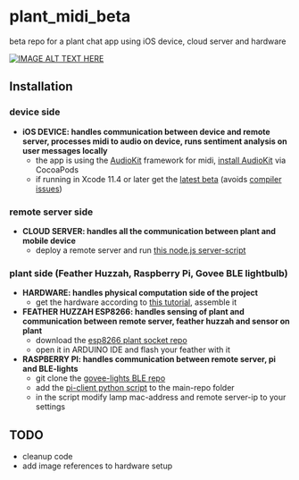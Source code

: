 # plant_midi_beta
beta repo for a plant chat app using iOS device, cloud server and hardware 
  
[![IMAGE ALT TEXT HERE](https://i.vimeocdn.com/video/877513457.jpg)](https://vimeo.com/406891053)

## Installation

### device side
* **iOS DEVICE: handles communication between device and remote server, processes midi to audio on device, runs sentiment analysis on user messages locally**
    * the app is using the [AudioKit](https://audiokit.io/) framework for midi, [install AudioKit](https://audiokit.io/downloads/) via CocoaPods
    * if running in Xcode 11.4 or later get the [latest beta](https://github.com/AudioKit/Specs) (avoids [compiler issues](https://github.com/AudioKit/AudioKit/issues/1987))

### remote server side
* **CLOUD SERVER: handles all the communication between plant and mobile device**
    * deploy a remote server and run [this node.js server-script](https://gist.github.com/rollasoul/00cd208704a25aabdb647e6643d331db) 

### plant side (Feather Huzzah, Raspberry Pi, Govee BLE lightbulb) 
* **HARDWARE: handles physical computation side of the project**
    * get the hardware according to [this tutorial](https://github.com/electricityforprogress/BiodataSonificationBreadboardKit/blob/master/BiodataBreadboardArduinoKit_v01.pdf), assemble it 
* **FEATHER HUZZAH ESP8266: handles sensing of plant and communication between remote server, feather huzzah and sensor on plant**
    * download the [esp8266 plant socket repo](https://github.com/rollasoul/plant_midi_esp8266_beta)
    * open it in ARDUINO IDE and flash your feather with it 
* **RASPBERRY PI: handles communication between remote server, pi and BLE-lights**
    * git clone the [govee-lights BLE repo](https://github.com/Freemanium/govee_btled)
    * add the [pi-client python script](https://gist.github.com/rollasoul/54bfd4a7ac1e64432e1da83ece3d16b1) to the main-repo folder
    * in the script modify lamp mac-address and remote server-ip to your settings


## TODO
* cleanup code
* add image references to hardware setup
